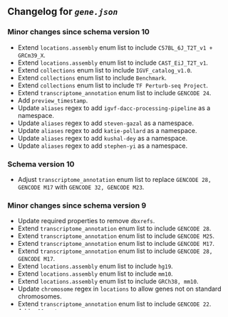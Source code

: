 ## Changelog for *`gene.json`*

### Minor changes since schema version 10

* Extend `locations.assembly` enum list to include `C57BL_6J_T2T_v1 + GRCm39_X`.
* Extend `locations.assembly` enum list to include `CAST_EiJ_T2T_v1`.
* Extend `collections` enum list to include `IGVF_catalog_v1.0`.
* Extend `collections` enum list to include `Benchmark`.
* Extend `collections` enum list to include `TF Perturb-seq Project`.
* Extend `transcriptome_annotation` enum list to include `GENCODE 24`.
* Add `preview_timestamp`.
* Update `aliases` regex to add `igvf-dacc-processing-pipeline` as a namespace.
* Update `aliases` regex to add `steven-gazal` as a namespace.
* Update `aliases` regex to add `katie-pollard` as a namespace.
* Update `aliases` regex to add `kushal-dey` as a namespace.
* Update `aliases` regex to add `stephen-yi` as a namespace.

### Schema version 10

* Adjust `transcriptome_annotation` enum list to replace `GENCODE 28, GENCODE M17` with `GENCODE 32, GENCODE M23`.

### Minor changes since schema version 9

* Update required properties to remove `dbxrefs`.
* Extend `transcriptome_annotation` enum list to include `GENCODE 28`.
* Extend `transcriptome_annotation` enum list to include `GENCODE M25`.
* Extend `transcriptome_annotation` enum list to include `GENCODE M17`.
* Extend `transcriptome_annotation` enum list to include `GENCODE 28, GENCODE M17`.
* Extend `locations.assembly` enum list to include `hg19`.
* Extend `locations.assembly` enum list to include `mm10`.
* Extend `locations.assembly` enum list to include `GRCh38, mm10`.
* Update `chromosome` regex in `locations` to allow genes not on standard chromosomes.
* Extend `transcriptome_annotation` enum list to include `GENCODE 22`.
* Add `collections`.
* Add `study_sets`.
* Extend `transcriptome_annotation` enum list to include `GENCODE 47`.
* Extend `transcriptome_annotation` enum list to include `GENCODE M36`.
* Extend `status` enum list to include `preview`.
* Extend `transcriptome_annotation` enum list to include `GENCODE 32`.
* Extend `locations.assembly` enum list to include `custom`.
* Update calculation of `summary`.

### Schema version 9

* Require `synonyms` to have a minimum of one value.

### Schema version 8

* Require `release_timestamp` for any objects with `released` or `archived` status.

### Minor changes since schema version 7

* Update `aliases` regex to add `buenrostro-bernstein` as a namespace.

### Schema version 7

* Remove `hg19`, `mm10`, and `mm9` from `assembly` on `locations`.

### Minor changes since schema version 6

* Add `release_timestamp`.
* Add `archived` to `status`.

### Schema version 6

* Disallow empty strings in `description`.

### Schema version 5

* Rename `annotation_version` to `transcriptome_annotation`. Add two new enums `GENCODE 40` and `GENCODE 41`.

### Schema version 4

* Change regex pattern of  `geneid`.
* Add `version_number`.
* Add `annotation_version`.

### Minor changes since schema version 3

* Add `GRCm39` to `locations.assembly`

### Schema version 3

* Remove `ncbi_entrez_status`.
* Change `geneID` to use ENSEMBL ID instead of NCBI Entrez ID.

### Minor changes since schema version 2

* Add `description`.
* Add `aliases` to `identifyingProperties`.

### Schema version 2

* Restrict `aliases` to be a non-empty array with at least one item.

### Minor changes since schema version 1

* Add `submitter_comment`, `submitted_by`, `creation_timestamp` and `aliases`.
* Rename `organism` to `taxa`.
